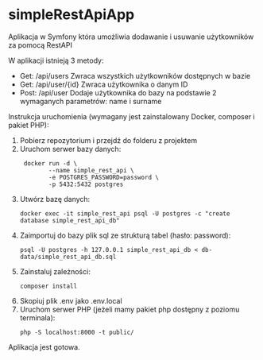 # simpleRestApiApp
Aplikacja w Symfony która umożliwia dodawanie i usuwanie użytkowników za pomocą RestAPI

W aplikacji istnieją 3 metody:
* Get: /api/users
Zwraca wszystkich użytkowników dostępnych w bazie
* Get: /api/user/{id}
Zwraca użytkownika o danym ID
* Post: /api/user
Dodaje użytkownika do bazy na podstawie 2 wymaganych parametrów:
name i surname

Instrukcja uruchomienia (wymagany jest zainstalowany Docker, composer i pakiet PHP):
1. Pobierz repozytorium i przejdź do folderu z projektem
2. Uruchom serwer bazy danych:
   ```console
    docker run -d \
           --name simple_rest_api \
           -e POSTGRES_PASSWORD=password \
           -p 5432:5432 postgres
   ```
3. Utwórz bazę danych:
    ```console
    docker exec -it simple_rest_api psql -U postgres -c "create database simple_rest_api_db"
    ```
4. Zaimportuj do bazy plik sql ze strukturą tabel (hasło: password):
    ```console
    psql -U postgres -h 127.0.0.1 simple_rest_api_db < db-data/simple_rest_api_db.sql
    ```
5. Zainstaluj zależności:
    ```console
    composer install
    ```
6. Skopiuj plik .env jako .env.local
7. Uruchom serwer PHP (jeżeli mamy pakiet php dostępny z poziomu terminala): 
    ```console
    php -S localhost:8000 -t public/
    ```
Aplikacja jest gotowa.
